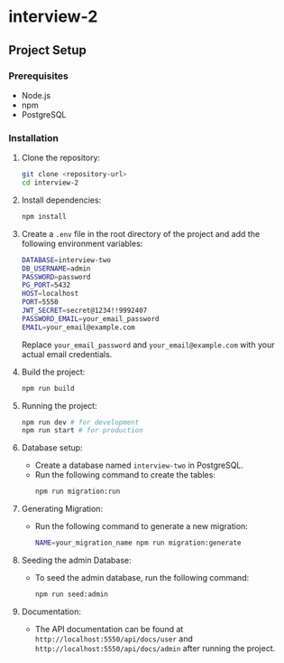 # interview-2

## Project Setup

### Prerequisites
- Node.js
- npm
- PostgreSQL

### Installation
1. Clone the repository:
    ```sh
    git clone <repository-url>
    cd interview-2
    ```

2. Install dependencies:
    ```sh
    npm install
    ```

3. Create a `.env` file in the root directory of the project and add the following environment variables:
    ```sh
    DATABASE=interview-two
    DB_USERNAME=admin
    PASSWORD=password
    PG_PORT=5432
    HOST=localhost
    PORT=5550
    JWT_SECRET=secret@1234!!9992407
    PASSWORD_EMAIL=your_email_password
    EMAIL=your_email@example.com
    ```
    Replace `your_email_password` and `your_email@example.com` with your actual email credentials.

4. Build the project:
    ```sh
    npm run build
    ```

5. Running the project:
    ```sh
    npm run dev # for development
    npm run start # for production
    ```

6. Database setup:
    - Create a database named `interview-two` in PostgreSQL.
    - Run the following command to create the tables:
      ```sh
      npm run migration:run
      ```

7. Generating Migration:
    - Run the following command to generate a new migration:
      ```sh
      NAME=your_migration_name npm run migration:generate
      ```

8. Seeding the admin Database:
    - To seed the admin database, run the following command:
      ```sh
      npm run seed:admin
      ```

9. Documentation:
    - The API documentation can be found at `http://localhost:5550/api/docs/user` and `http://localhost:5550/api/docs/admin` after running the project.